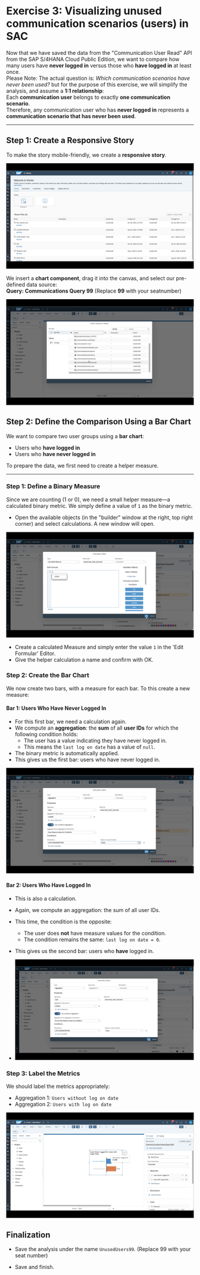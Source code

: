 # Exercise 3: Visualizing unused communication scenarios (users) in SAC

Now that we have saved the data from the "Communication User Read" API from the SAP S/4HANA Cloud Public Edition, we want to compare how many users have **never logged in** versus those who **have logged in** at least once.  
Please Note: The actual question is: _Which communication scenarios have never been used?_ but for the purpose of this exercise, we will simplify the analysis, and assume a **1:1 relationship**:  
Each **communication user** belongs to exactly **one communication scenario**.  
Therefore, any communication user who has **never logged in** represents a **communication scenario that has never been used**.

---

## Step 1: Create a Responsive Story

To make the story mobile-friendly, we create a **responsive story**.

![Alt text](images/create_story.png)

We insert a **chart component**, drag it into the canvas, and select our pre-defined data source:  
**Query: Communications Query 99** (Replace **99** with your seatnumber)

![Alt text](images/select_dataset.png)

## Step 2: Define the Comparison Using a Bar Chart

We want to compare two user groups using a **bar chart**:

- Users who **have logged in**
- Users who **have never logged in**

To prepare the data, we first need to create a helper measure.

---

### Step 1: Define a Binary Measure

Since we are counting (1 or 0), we need a small helper measure—a calculated binary metric. We simply define a value of `1` as the binary metric.

- Open the available objects (in the "builder" window at the right, top right corner) and select calculations. A new window will open.

![Alt text](images/helper_measure.png)

- Create a calculated Measure and simply enter the value `1` in the 'Edit Formular' Editor.
- Give the helper calculation a name and confirm with OK.
  

### Step 2: Create the Bar Chart

We now create two bars, with a measure for each bar. To this create a new measure:

#### Bar 1: Users Who Have Never Logged In

- For this first bar, we need a calculation again.
- We compute an **aggregation**: the **sum** of all **user IDs** for which the following condition holds:
  - The user has a value indicating they have never logged in.
  - This means the `last log on date` has a value of `null`.
- The binary metric is automatically applied.
- This gives us the first bar: users who have never logged in.

 ![Alt text](images/never_loggedon_users.png) 

#### Bar 2: Users Who Have Logged In

- This is also a calculation.
- Again, we compute an aggregation: the sum of all user IDs.
- This time, the condition is the opposite:
  - The user does **not** have measure values for the condition.
  - The condition remains the same: `last log on date = 0`.
- This gives us the second bar: users who **have** logged in.

- ![Alt text](images/loggedon_users.png)

### Step 3: Label the Metrics

We should label the metrics appropriately:

- Aggregation 1: `Users without log on date`
- Aggregation 2: `Users with log on date`

![Alt text](images/save_story.png)

## Finalization

- Save the analysis under the name `UnusedUsers99`. (Replace 99 with your seat number)

- Save and finish.
